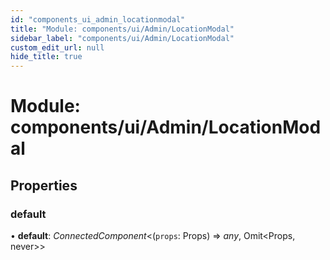 ```yaml
---
id: "components_ui_admin_locationmodal"
title: "Module: components/ui/Admin/LocationModal"
sidebar_label: "components/ui/Admin/LocationModal"
custom_edit_url: null
hide_title: true
---
```


# Module: components/ui/Admin/LocationModal

## Properties

### default

• **default**: *ConnectedComponent*<(`props`: Props) => *any*, Omit<Props, never\>\>

